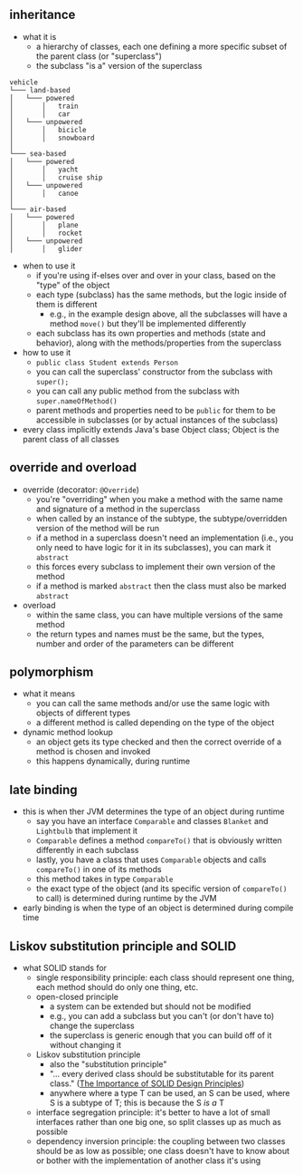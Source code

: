 ## inheritance
- what it is
    - a hierarchy of classes, each one defining a more specific subset of the parent class (or "superclass")
    - the subclass "is a" version of the superclass
```
vehicle
└─── land-based
│   └─── powered
│       │   train
│       │   car
│   └─── unpowered
│       │   bicicle
│       │   snowboard
│
└─── sea-based
│   └─── powered
│       │   yacht
│       │   cruise ship
│   └─── unpowered
│       │   canoe
│   
└─── air-based
│   └─── powered
│       │   plane
│       │   rocket
│   └─── unpowered
│       │   glider
```
- when to use it
    - if you're using if-elses over and over in your class, based on the "type" of the object
    - each type (subclass) has the same methods, but the logic inside of them is different
        - e.g., in the example design above, all the subclasses will have a method `move()` but they'll be implemented differently
    - each subclass has its own properties and methods (state and behavior), along with the methods/properties from the superclass
- how to use it
    - `public class Student extends Person`
    - you can call the superclass' constructor from the subclass with `super();`
    - you can call any public method from the subclass with `super.nameOfMethod()`
    - parent methods and properties need to be `public` for them to be accessible in subclasses (or by actual instances of the subclass)
- every class implicitly extends Java's base Object class; Object is the parent class of all classes

## override and overload
- override (decorator: `@Override`)
    - you're "overriding" when you make a method with the same name and signature of a method in the superclass
    - when called by an instance of the subtype, the subtype/overridden version of the method will be run
    - if a method in a superclass doesn't need an implementation (i.e., you only need to have logic for it in its subclasses), you can mark it `abstract`
    - this forces every subclass to implement their own version of the method
    - if a method is marked `abstract` then the class must also be marked `abstract`
- overload
    - within the same class, you can have multiple versions of the same method
    - the return types and names must be the same, but the types, number and order of the parameters can be different

## polymorphism
- what it means
    - you can call the same methods and/or use the same logic with objects of different types
    - a different method is called depending on the type of the object
- dynamic method lookup
    - an object gets its type checked and then the correct override of a method is chosen and invoked
    - this happens dynamically, during runtime

## late binding
- this is when ther JVM determines the type of an object during runtime
    - say you have an interface `Comparable` and classes `Blanket` and `Lightbulb` that implement it
    - `Comparable` defines a method `compareTo()` that is obviously written differently in each subclass
    - lastly, you have a class that uses `Comparable` objects and calls `compareTo()` in one of its methods
    - this method takes in type `Comparable`
    - the exact type of the object (and its specific version of `compareTo()` to call) is determined during runtime by the JVM
- early binding is when the type of an object is determined during compile time

## Liskov substitution principle and SOLID
- what SOLID stands for
    - single responsibility principle: each class should represent one thing, each method should do only one thing, etc.
    - open-closed principle
        - a system can be extended but should not be modified
        - e.g., you can add a subclass but you can't (or don't have to) change the superclass
        - the superclass is generic enough that you can build off of it without changing it
    - Liskov substitution principle
        - also the "substitution principle"
        - "... every derived class should be substitutable for its parent class." ([The Importance of SOLID Design Principles](https://www.bmc.com/blogs/solid-design-principles/))
        - anywhere where a type T can be used, an S can be used, where S is a subtype of T; this is because the S _is a_ T
    - interface segregation principle: it's better to have a lot of small interfaces rather than one big one, so split classes up as much as possible
    - dependency inversion principle: the coupling between two classes should be as low as possible; one class doesn't have to know about or bother with the implementation of another class it's using
